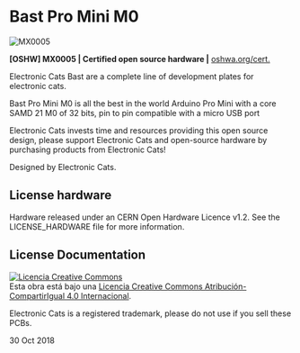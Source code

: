 # Bast Pro Mini M0

![MX0005](https://github.com/ElectronicCats/Bast-Pro-Mini-M0/raw/master/mx00005.png)

**[OSHW] MX0005 | Certified open source hardware |** [oshwa.org/cert.](https://www.oshwa.org/cert)


Electronic Cats Bast are a complete line of development plates for electronic cats.

Bast Pro Mini M0 is all the best in the world Arduino Pro Mini with a core SAMD 21 M0 of 32 bits, pin to pin compatible with a micro USB port

Electronic Cats invests time and resources providing this open source design, please support Electronic Cats and open-source hardware by purchasing products from Electronic Cats!

Designed by Electronic Cats.

## License hardware

Hardware released under an CERN Open Hardware Licence v1.2. See the LICENSE_HARDWARE file for more information.

## License Documentation 
<a rel="license" href="http://creativecommons.org/licenses/by-sa/4.0/"><img alt="Licencia Creative Commons" style="border-width:0" src="https://i.creativecommons.org/l/by-sa/4.0/88x31.png" /></a><br />Esta obra está bajo una <a rel="license" href="http://creativecommons.org/licenses/by-sa/4.0/">Licencia Creative Commons Atribución-CompartirIgual 4.0 Internacional</a>.

Electronic Cats is a registered trademark, please do not use if you sell these PCBs.

30 Oct 2018
